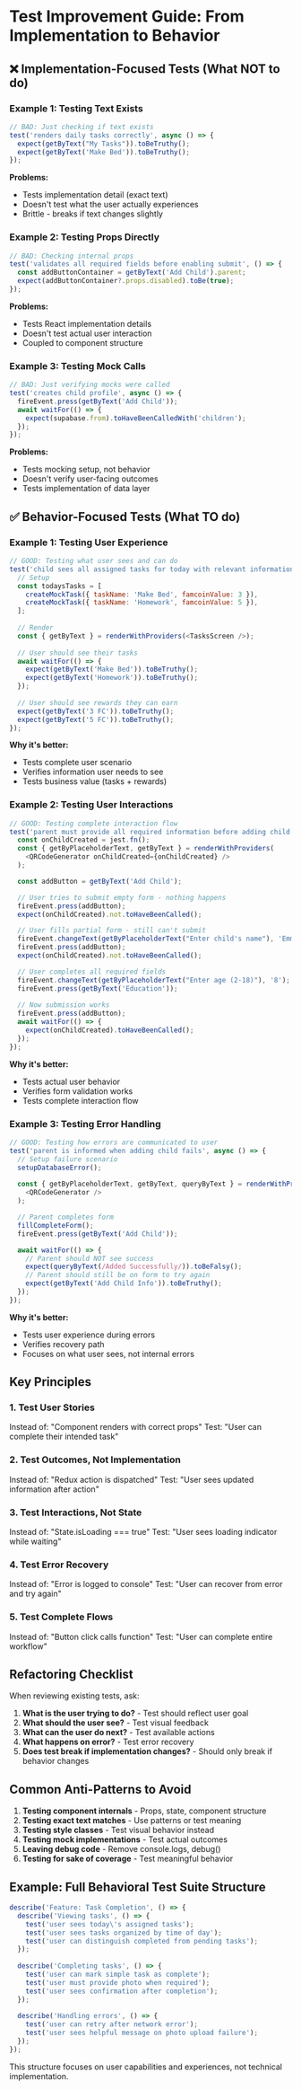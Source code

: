 # Test Improvement Guide: From Implementation to Behavior

## ❌ Implementation-Focused Tests (What NOT to do)

### Example 1: Testing Text Exists
```javascript
// BAD: Just checking if text exists
test('renders daily tasks correctly', async () => {
  expect(getByText("My Tasks")).toBeTruthy();
  expect(getByText('Make Bed')).toBeTruthy();
});
```

**Problems:**
- Tests implementation detail (exact text)
- Doesn't test what the user actually experiences
- Brittle - breaks if text changes slightly

### Example 2: Testing Props Directly
```javascript
// BAD: Checking internal props
test('validates all required fields before enabling submit', () => {
  const addButtonContainer = getByText('Add Child').parent;
  expect(addButtonContainer?.props.disabled).toBe(true);
});
```

**Problems:**
- Tests React implementation details
- Doesn't test actual user interaction
- Coupled to component structure

### Example 3: Testing Mock Calls
```javascript
// BAD: Just verifying mocks were called
test('creates child profile', async () => {
  fireEvent.press(getByText('Add Child'));
  await waitFor(() => {
    expect(supabase.from).toHaveBeenCalledWith('children');
  });
});
```

**Problems:**
- Tests mocking setup, not behavior
- Doesn't verify user-facing outcomes
- Tests implementation of data layer

## ✅ Behavior-Focused Tests (What TO do)

### Example 1: Testing User Experience
```javascript
// GOOD: Testing what user sees and can do
test('child sees all assigned tasks for today with relevant information', async () => {
  // Setup
  const todaysTasks = [
    createMockTask({ taskName: 'Make Bed', famcoinValue: 3 }),
    createMockTask({ taskName: 'Homework', famcoinValue: 5 }),
  ];
  
  // Render
  const { getByText } = renderWithProviders(<TasksScreen />);
  
  // User should see their tasks
  await waitFor(() => {
    expect(getByText('Make Bed')).toBeTruthy();
    expect(getByText('Homework')).toBeTruthy();
  });
  
  // User should see rewards they can earn
  expect(getByText('3 FC')).toBeTruthy();
  expect(getByText('5 FC')).toBeTruthy();
});
```

**Why it's better:**
- Tests complete user scenario
- Verifies information user needs to see
- Tests business value (tasks + rewards)

### Example 2: Testing User Interactions
```javascript
// GOOD: Testing complete interaction flow
test('parent must provide all required information before adding child', async () => {
  const onChildCreated = jest.fn();
  const { getByPlaceholderText, getByText } = renderWithProviders(
    <QRCodeGenerator onChildCreated={onChildCreated} />
  );

  const addButton = getByText('Add Child');

  // User tries to submit empty form - nothing happens
  fireEvent.press(addButton);
  expect(onChildCreated).not.toHaveBeenCalled();

  // User fills partial form - still can't submit
  fireEvent.changeText(getByPlaceholderText("Enter child's name"), 'Emma');
  fireEvent.press(addButton);
  expect(onChildCreated).not.toHaveBeenCalled();

  // User completes all required fields
  fireEvent.changeText(getByPlaceholderText("Enter age (2-18)"), '8');
  fireEvent.press(getByText('Education'));
  
  // Now submission works
  fireEvent.press(addButton);
  await waitFor(() => {
    expect(onChildCreated).toHaveBeenCalled();
  });
});
```

**Why it's better:**
- Tests actual user behavior
- Verifies form validation works
- Tests complete interaction flow

### Example 3: Testing Error Handling
```javascript
// GOOD: Testing how errors are communicated to user
test('parent is informed when adding child fails', async () => {
  // Setup failure scenario
  setupDatabaseError();
  
  const { getByPlaceholderText, getByText, queryByText } = renderWithProviders(
    <QRCodeGenerator />
  );

  // Parent completes form
  fillCompleteForm();
  fireEvent.press(getByText('Add Child'));

  await waitFor(() => {
    // Parent should NOT see success
    expect(queryByText(/Added Successfully/)).toBeFalsy();
    // Parent should still be on form to try again
    expect(getByText('Add Child Info')).toBeTruthy();
  });
});
```

**Why it's better:**
- Tests user experience during errors
- Verifies recovery path
- Focuses on what user sees, not internal errors

## Key Principles

### 1. Test User Stories
Instead of: "Component renders with correct props"
Test: "User can complete their intended task"

### 2. Test Outcomes, Not Implementation
Instead of: "Redux action is dispatched"
Test: "User sees updated information after action"

### 3. Test Interactions, Not State
Instead of: "State.isLoading === true"
Test: "User sees loading indicator while waiting"

### 4. Test Error Recovery
Instead of: "Error is logged to console"
Test: "User can recover from error and try again"

### 5. Test Complete Flows
Instead of: "Button click calls function"
Test: "User can complete entire workflow"

## Refactoring Checklist

When reviewing existing tests, ask:

1. **What is the user trying to do?** - Test should reflect user goal
2. **What should the user see?** - Test visual feedback
3. **What can the user do next?** - Test available actions
4. **What happens on error?** - Test error recovery
5. **Does test break if implementation changes?** - Should only break if behavior changes

## Common Anti-Patterns to Avoid

1. **Testing component internals** - Props, state, component structure
2. **Testing exact text matches** - Use patterns or test meaning
3. **Testing style classes** - Test visual behavior instead
4. **Testing mock implementations** - Test actual outcomes
5. **Leaving debug code** - Remove console.logs, debug()
6. **Testing for sake of coverage** - Test meaningful behavior

## Example: Full Behavioral Test Suite Structure

```javascript
describe('Feature: Task Completion', () => {
  describe('Viewing tasks', () => {
    test('user sees today\'s assigned tasks');
    test('user sees tasks organized by time of day');
    test('user can distinguish completed from pending tasks');
  });
  
  describe('Completing tasks', () => {
    test('user can mark simple task as complete');
    test('user must provide photo when required');
    test('user sees confirmation after completion');
  });
  
  describe('Handling errors', () => {
    test('user can retry after network error');
    test('user sees helpful message on photo upload failure');
  });
});
```

This structure focuses on user capabilities and experiences, not technical implementation.
